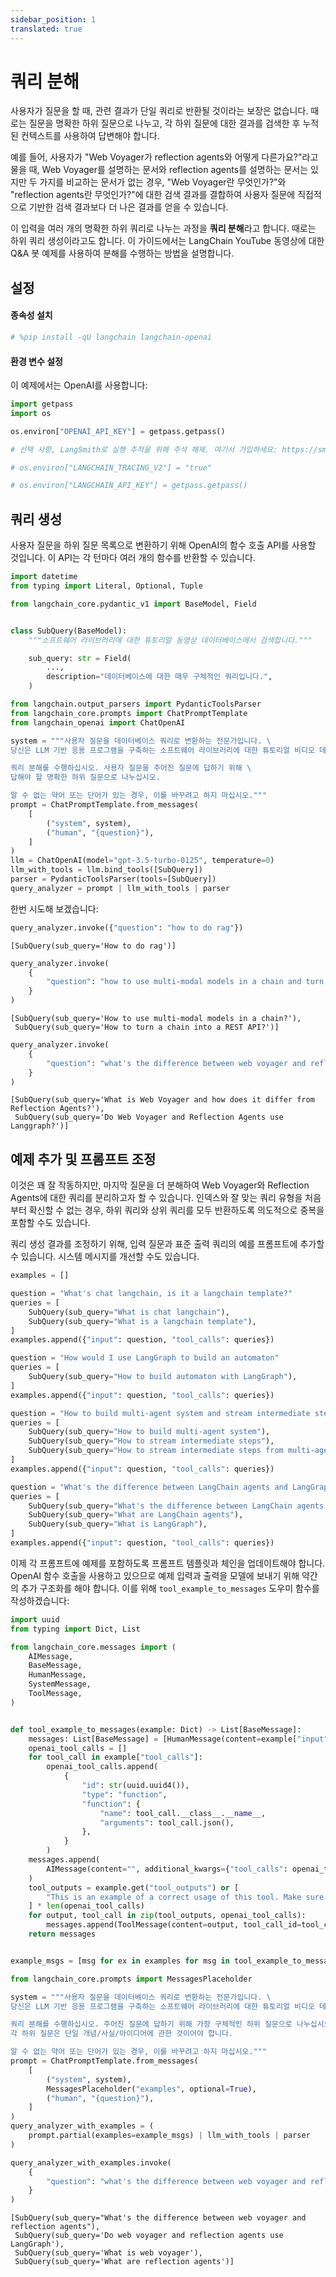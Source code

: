 ```yaml
---
sidebar_position: 1
translated: true
---
```


# 쿼리 분해

사용자가 질문을 할 때, 관련 결과가 단일 쿼리로 반환될 것이라는 보장은 없습니다. 때로는 질문을 명확한 하위 질문으로 나누고, 각 하위 질문에 대한 결과를 검색한 후 누적된 컨텍스트를 사용하여 답변해야 합니다.

예를 들어, 사용자가 "Web Voyager가 reflection agents와 어떻게 다른가요?"라고 물을 때, Web Voyager를 설명하는 문서와 reflection agents를 설명하는 문서는 있지만 두 가지를 비교하는 문서가 없는 경우, "Web Voyager란 무엇인가?"와 "reflection agents란 무엇인가?"에 대한 검색 결과를 결합하여 사용자 질문에 직접적으로 기반한 검색 결과보다 더 나은 결과를 얻을 수 있습니다.

이 입력을 여러 개의 명확한 하위 쿼리로 나누는 과정을 **쿼리 분해**라고 합니다. 때로는 하위 쿼리 생성이라고도 합니다. 이 가이드에서는 LangChain YouTube 동영상에 대한 Q&A 봇 예제를 사용하여 분해를 수행하는 방법을 설명합니다.

## 설정

#### 종속성 설치

```python
# %pip install -qU langchain langchain-openai

```

#### 환경 변수 설정

이 예제에서는 OpenAI를 사용합니다:

```python
import getpass
import os

os.environ["OPENAI_API_KEY"] = getpass.getpass()

# 선택 사항, LangSmith로 실행 추적을 위해 주석 해제. 여기서 가입하세요: https://smith.langchain.com.

# os.environ["LANGCHAIN_TRACING_V2"] = "true"

# os.environ["LANGCHAIN_API_KEY"] = getpass.getpass()

```

## 쿼리 생성

사용자 질문을 하위 질문 목록으로 변환하기 위해 OpenAI의 함수 호출 API를 사용할 것입니다. 이 API는 각 턴마다 여러 개의 함수를 반환할 수 있습니다.

```python
import datetime
from typing import Literal, Optional, Tuple

from langchain_core.pydantic_v1 import BaseModel, Field


class SubQuery(BaseModel):
    """소프트웨어 라이브러리에 대한 튜토리얼 동영상 데이터베이스에서 검색합니다."""

    sub_query: str = Field(
        ...,
        description="데이터베이스에 대한 매우 구체적인 쿼리입니다.",
    )
```

```python
from langchain.output_parsers import PydanticToolsParser
from langchain_core.prompts import ChatPromptTemplate
from langchain_openai import ChatOpenAI

system = """사용자 질문을 데이터베이스 쿼리로 변환하는 전문가입니다. \
당신은 LLM 기반 응용 프로그램을 구축하는 소프트웨어 라이브러리에 대한 튜토리얼 비디오 데이터베이스에 액세스할 수 있습니다. \

쿼리 분해를 수행하십시오. 사용자 질문을 주어진 질문에 답하기 위해 \
답해야 할 명확한 하위 질문으로 나누십시오.

알 수 없는 약어 또는 단어가 있는 경우, 이를 바꾸려고 하지 마십시오."""
prompt = ChatPromptTemplate.from_messages(
    [
        ("system", system),
        ("human", "{question}"),
    ]
)
llm = ChatOpenAI(model="gpt-3.5-turbo-0125", temperature=0)
llm_with_tools = llm.bind_tools([SubQuery])
parser = PydanticToolsParser(tools=[SubQuery])
query_analyzer = prompt | llm_with_tools | parser
```

한번 시도해 보겠습니다:

```python
query_analyzer.invoke({"question": "how to do rag"})
```

```output
[SubQuery(sub_query='How to do rag')]
```

```python
query_analyzer.invoke(
    {
        "question": "how to use multi-modal models in a chain and turn chain into a rest api"
    }
)
```

```output
[SubQuery(sub_query='How to use multi-modal models in a chain?'),
 SubQuery(sub_query='How to turn a chain into a REST API?')]
```

```python
query_analyzer.invoke(
    {
        "question": "what's the difference between web voyager and reflection agents? do they use langgraph?"
    }
)
```

```output
[SubQuery(sub_query='What is Web Voyager and how does it differ from Reflection Agents?'),
 SubQuery(sub_query='Do Web Voyager and Reflection Agents use Langgraph?')]
```

## 예제 추가 및 프롬프트 조정

이것은 꽤 잘 작동하지만, 마지막 질문을 더 분해하여 Web Voyager와 Reflection Agents에 대한 쿼리를 분리하고자 할 수 있습니다. 인덱스와 잘 맞는 쿼리 유형을 처음부터 확신할 수 없는 경우, 하위 쿼리와 상위 쿼리를 모두 반환하도록 의도적으로 중복을 포함할 수도 있습니다.

쿼리 생성 결과를 조정하기 위해, 입력 질문과 표준 출력 쿼리의 예를 프롬프트에 추가할 수 있습니다. 시스템 메시지를 개선할 수도 있습니다.

```python
examples = []
```

```python
question = "What's chat langchain, is it a langchain template?"
queries = [
    SubQuery(sub_query="What is chat langchain"),
    SubQuery(sub_query="What is a langchain template"),
]
examples.append({"input": question, "tool_calls": queries})
```

```python
question = "How would I use LangGraph to build an automaton"
queries = [
    SubQuery(sub_query="How to build automaton with LangGraph"),
]
examples.append({"input": question, "tool_calls": queries})
```

```python
question = "How to build multi-agent system and stream intermediate steps from it"
queries = [
    SubQuery(sub_query="How to build multi-agent system"),
    SubQuery(sub_query="How to stream intermediate steps"),
    SubQuery(sub_query="How to stream intermediate steps from multi-agent system"),
]
examples.append({"input": question, "tool_calls": queries})
```

```python
question = "What's the difference between LangChain agents and LangGraph?"
queries = [
    SubQuery(sub_query="What's the difference between LangChain agents and LangGraph?"),
    SubQuery(sub_query="What are LangChain agents"),
    SubQuery(sub_query="What is LangGraph"),
]
examples.append({"input": question, "tool_calls": queries})
```

이제 각 프롬프트에 예제를 포함하도록 프롬프트 템플릿과 체인을 업데이트해야 합니다. OpenAI 함수 호출을 사용하고 있으므로 예제 입력과 출력을 모델에 보내기 위해 약간의 추가 구조화를 해야 합니다. 이를 위해 `tool_example_to_messages` 도우미 함수를 작성하겠습니다:

```python
import uuid
from typing import Dict, List

from langchain_core.messages import (
    AIMessage,
    BaseMessage,
    HumanMessage,
    SystemMessage,
    ToolMessage,
)


def tool_example_to_messages(example: Dict) -> List[BaseMessage]:
    messages: List[BaseMessage] = [HumanMessage(content=example["input"])]
    openai_tool_calls = []
    for tool_call in example["tool_calls"]:
        openai_tool_calls.append(
            {
                "id": str(uuid.uuid4()),
                "type": "function",
                "function": {
                    "name": tool_call.__class__.__name__,
                    "arguments": tool_call.json(),
                },
            }
        )
    messages.append(
        AIMessage(content="", additional_kwargs={"tool_calls": openai_tool_calls})
    )
    tool_outputs = example.get("tool_outputs") or [
        "This is an example of a correct usage of this tool. Make sure to continue using the tool this way."
    ] * len(openai_tool_calls)
    for output, tool_call in zip(tool_outputs, openai_tool_calls):
        messages.append(ToolMessage(content=output, tool_call_id=tool_call["id"]))
    return messages


example_msgs = [msg for ex in examples for msg in tool_example_to_messages(ex)]
```

```python
from langchain_core.prompts import MessagesPlaceholder

system = """사용자 질문을 데이터베이스 쿼리로 변환하는 전문가입니다. \
당신은 LLM 기반 응용 프로그램을 구축하는 소프트웨어 라이브러리에 대한 튜토리얼 비디오 데이터베이스에 액세스할 수 있습니다. \

쿼리 분해를 수행하십시오. 주어진 질문에 답하기 위해 가장 구체적인 하위 질문으로 나누십시오. \
각 하위 질문은 단일 개념/사실/아이디어에 관한 것이어야 합니다.

알 수 없는 약어 또는 단어가 있는 경우, 이를 바꾸려고 하지 마십시오."""
prompt = ChatPromptTemplate.from_messages(
    [
        ("system", system),
        MessagesPlaceholder("examples", optional=True),
        ("human", "{question}"),
    ]
)
query_analyzer_with_examples = (
    prompt.partial(examples=example_msgs) | llm_with_tools | parser
)
```

```python
query_analyzer_with_examples.invoke(
    {
        "question": "what's the difference between web voyager and reflection agents? do they use langgraph?"
    }
)
```

```output
[SubQuery(sub_query="What's the difference between web voyager and reflection agents"),
 SubQuery(sub_query='Do web voyager and reflection agents use LangGraph'),
 SubQuery(sub_query='What is web voyager'),
 SubQuery(sub_query='What are reflection agents')]
```